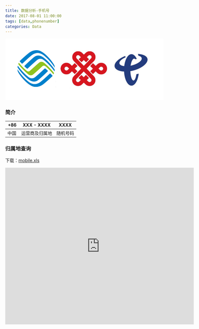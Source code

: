 ```yaml
---
title: 数据分析-手机号
date: 2017-08-01 11:00:00
tags: [data,phonenumber]
categories: Data
---
```

<img src="https://raw.githubusercontent.com/Sadness96/sadness96.github.io/master/images/blog/data-PhoneNumber/PhoneLogo.png"/>

<!-- more -->
### 简介
<style>
table th:first-of-type {
	width: 30px;
}
</style>
| +86 | XXX - XXXX | XXXX |
| --- | --- | --- |
| 中国 | 运营商及归属地 | 随机号码 |

### 归属地查询
下载：[mobile.xls](https://raw.githubusercontent.com/Sadness96/sadness96.github.io/master/file/data-PhoneNumber/mobile.xls)
<iframe src="https://docs.google.com/viewer?url=http://infolab.stanford.edu/pub/papers/google.pdf&embedded=true" style="width:600px; height:500px;" frameborder="0"></iframe>